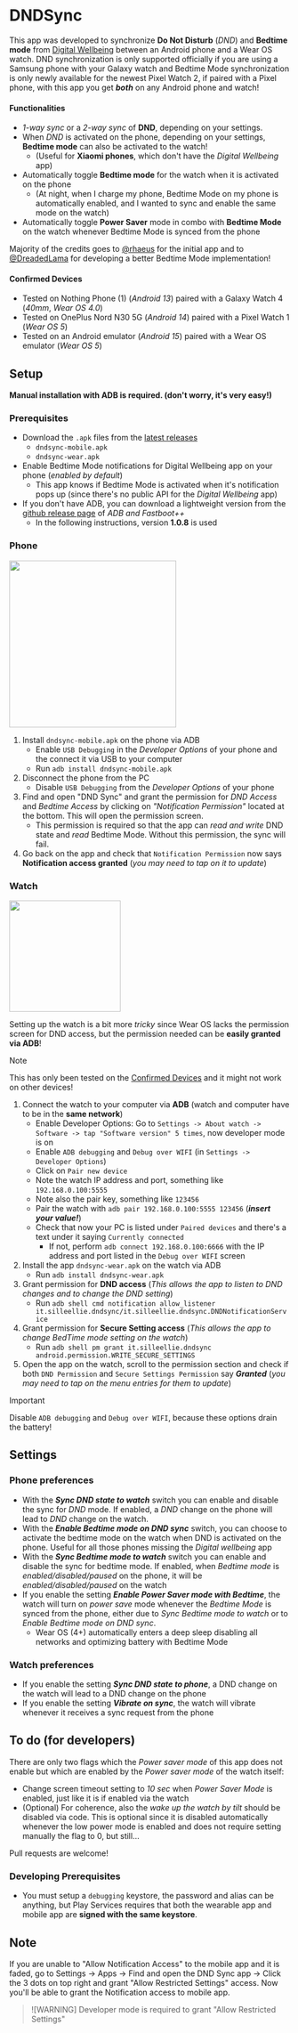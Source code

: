 # DNDSync

This app was developed to synchronize **Do Not Disturb** (_DND_) and **Bedtime mode** from [Digital Wellbeing](https://play.google.com/store/apps/details?id=com.google.android.apps.wellbeing&hl=en_US) between an Android phone and a Wear OS watch.
DND synchronization is only supported officially if you are using a Samsung phone with your Galaxy watch and Bedtime Mode synchronization is only newly available for the newest Pixel Watch 2, if paired with a Pixel phone, with this app you get **_both_** on any Android phone and watch!

#### Functionalities

- _1-way sync_ or a _2-way sync_ of **DND**, depending on your settings.
- When _DND_ is activated on the phone, depending on your settings, **Bedtime mode** can also be activated to the watch!
  - (Useful for **Xiaomi phones**, which don't have the _Digital Wellbeing_ app)
- Automatically toggle **Bedtime mode** for the watch when it is activated on the phone
  - (At night, when I charge my phone, Bedtime Mode on my phone is automatically enabled, and I wanted to sync and enable the same mode on the watch)
- Automatically toggle **Power Saver** mode in combo with **Bedtime Mode** on the watch whenever Bedtime Mode is synced from the phone

Majority of the credits goes to [@rhaeus](https://github.com/rhaeus) for the initial app and to [@DreadedLama](https://github.com/DreadedLama) for developing a better Bedtime Mode implementation!

#### Confirmed Devices

- Tested on Nothing Phone (1) (_Android 13_) paired with a Galaxy Watch 4 (_40mm_, _Wear OS 4.0_)
- Tested on OnePlus Nord N30 5G (_Android 14_) paired with a Pixel Watch 1 (_Wear OS 5_)
- Tested on an Android emulator (_Android 15_) paired with a Wear OS emulator (_Wear OS 5_)

## Setup

**Manual installation with ADB is required. (don't worry, it's very easy!)**

### Prerequisites

- Download the `.apk` files from the [latest releases](https://github.com/Silleellie/dnd-bedtime-sync/releases/latest)
  - `dndsync-mobile.apk`
  - `dndsync-wear.apk`
- Enable Bedtime Mode notifications for Digital Wellbeing app on your phone (_enabled by default_)
  - This app knows if Bedtime Mode is activated when it's notification pops up (since there's no public API for the _Digital Wellbeing_ app)
- If you don't have ADB, you can download a lightweight version from the [github release page](https://github.com/K3V1991/ADB-and-FastbootPlusPlus/releases) of _ADB and Fastboot++_
  - In the following instructions, version **1.0.8** is used

### Phone

<p float="left">
  <img src="/images/mobile.png" width="300" />
</p>

1. Install `dndsync-mobile.apk` on the phone via ADB
   - Enable `USB Debugging` in the _Developer Options_ of your phone and the connect it via USB to your computer
   - Run `adb install dndsync-mobile.apk`
2. Disconnect the phone from the PC
   - Disable `USB Debugging` from the _Developer Options_ of your phone
3. Find and open "DND Sync" and grant the permission for _DND Access_ and _Bedtime Access_ by clicking on _"Notification Permission"_ located at the bottom. This will open the permission screen.
   - This permission is required so that the app can _read and write_ DND state and _read_ Bedtime Mode. Without this permission, the sync will fail.
4. Go back on the app and check that `Notification Permission` now says **Notification access granted** (_you may need to tap on it to update_)

### Watch

<img src="/images/wear.png" width="200" />

Setting up the watch is a bit more _tricky_ since Wear OS lacks the permission screen for DND access, but the permission needed can be **easily granted via ADB**!

> [!NOTE]
> This has only been tested on the [Confirmed Devices](#confirmed-devices) and it might not work on other devices!

1. Connect the watch to your computer via **ADB** (watch and computer have to be in the **same network**)
   - Enable Developer Options: Go to `Settings -> About watch -> Software -> tap "Software version" 5 times`, now developer mode is on
   - Enable `ADB debugging` and `Debug over WIFI` (in `Settings -> Developer Options`)
   - Click on `Pair new device`
   - Note the watch IP address and port, something like `192.168.0.100:5555`
   - Note also the pair key, something like `123456`
   - Pair the watch with `adb pair 192.168.0.100:5555 123456` (**_insert your value!_**)
   - Check that now your PC is listed under `Paired devices` and there's a text under it saying `Currently connected`
     - If not, perform `adb connect 192.168.0.100:6666` with the IP address and port listed in the `Debug over WIFI` screen
2. Install the app `dndsync-wear.apk` on the watch via ADB
   - Run `adb install dndsync-wear.apk`
3. Grant permission for **DND access** (_This allows the app to listen to DND changes and to change the DND setting_)
   - Run `adb shell cmd notification allow_listener it.silleellie.dndsync/it.silleellie.dndsync.DNDNotificationService`
4. Grant permission for **Secure Setting access** (_This allows the app to change BedTime mode setting on the watch_)
   - Run `adb shell pm grant it.silleellie.dndsync android.permission.WRITE_SECURE_SETTINGS`
5. Open the app on the watch, scroll to the permission section and check if both `DND Permission`
   and `Secure Settings Permission` say **_Granted_** (_you may need to tap on the menu entries for them to update_)

> [!IMPORTANT]
> Disable `ADB debugging` and `Debug over WIFI`, because these options drain the battery!

## Settings

### Phone preferences

- With the **_Sync DND state to watch_** switch you can enable and disable the sync for _DND_ mode.
  If enabled, a _DND_ change on the phone will lead to _DND_ change on the watch.
- With the **_Enable Bedtime mode on DND sync_** switch, you can choose to activate the bedtime mode on the watch when DND is activated on the phone. Useful for all those phones missing the _Digital wellbeing_ app
- With the **_Sync Bedtime mode to watch_** switch you can enable and disable the sync for bedtime mode.
  If enabled, when _Bedtime mode_ is _enabled/disabled/paused_ on the phone, it will be _enabled/disabled/paused_ on the watch
- If you enable the setting **_Enable Power Saver mode with Bedtime_**, the watch will turn on _power save_ mode whenever the _Bedtime Mode_ is synced from the phone, either due to _Sync Bedtime mode to watch_ or to _Enable Bedtime mode on DND sync_.
  - Wear OS (4+) automatically enters a deep sleep disabling all networks and optimizing battery with Bedtime Mode

### Watch preferences

- If you enable the setting **_Sync DND state to phone_**, a DND change on the watch will lead to a DND change on the phone
- If you enable the setting **_Vibrate on sync_**, the watch will vibrate whenever it receives a sync request from the phone

## To do (for developers)

There are only two flags which the _Power saver mode_ of this app does not enable but which are enabled by the _Power saver mode_ of the watch itself:

- Change screen timeout setting to _10 sec_ when _Power Saver Mode_ is enabled, just like it is if enabled via the watch
- (Optional) For coherence, also the _wake up the watch by tilt_ should be disabled via code. This is optional since it is disabled automatically whenever the low power mode is enabled and does not require setting manually the flag to 0, but still...

Pull requests are welcome!

### Developing Prerequisites

- You must setup a `debugging` keystore, the password and alias can be anything, but Play Services requires that both the wearable app and mobile app are **signed with the same keystore**.

## Note

If you are unable to "Allow Notification Access" to the mobile app and it is faded, go to Settings -> Apps -> Find and open the DND Sync app -> Click the 3 dots on top right and grant "Allow Restricted Settings" access. Now you'll be able to grant the Notification access to mobile app.

> ![WARNING]
> Developer mode is required to grant "Allow Restricted Settings"

